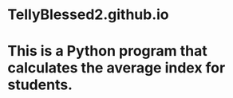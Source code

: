 # TellyBlessed2.github.io
# This is a Python program that calculates the average index for students.
